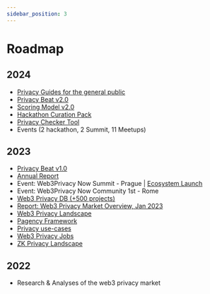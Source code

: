 ```yaml
---
sidebar_position: 3
---
```


# Roadmap

## 2024
- [Privacy Guides for the general public](https://github.com/web3privacy/grants/blob/main/README.md#-privacy-guides)
- [Privacy Beat v2.0](https://github.com/web3privacy/grants/blob/main/README.md#-privacy-beat)
- [Scoring Model v2.0](https://github.com/web3privacy/grants/blob/main/README.md#-privacy-beat)
- [Hackathon Curation Pack](https://github.com/web3privacy/grants/blob/main/README.md#-hackathon-curation-pack)
- [Privacy Checker Tool](https://github.com/web3privacy/grants/blob/main/README.md#-privacy-checker-tool)
- Events (2 hackathon, 2 Summit, 11 Meetups)

## 2023
- [Privacy Beat v1.0](https://github.com/web3privacy/grants/blob/main/README.md#-privacy-beat)
- [Annual Report](https://github.com/web3privacy/grants/blob/main/README.md#-privacy-annual-report-2023)
- Event: Web3Privacy Now Summit - Prague | [Ecosystem Launch](https://mirror.xyz/0x0f1F3DAf416B74DB3DE55Eb4D7513a80F4841073/_ykJ2VOcRrH720OZTy0tT1kjrgP5kdc0Vykb0VVle0w)
- Event: Web3Privacy Now Community 1st - Rome
- [Web3 Privacy DB (+500 projects)](https://web3privacy.info/)
- [Report: Web3 Privacy Market Overview, Jan 2023](https://github.com/web3privacy/web3privacy/blob/main/Market%20overview/Web3privacy%20landscape%20(jan%202023).jpg)
- [Web3 Privacy Landscape](https://github.com/web3privacy/web3privacy/blob/main/Market%20overview/Web3privacy%20landscape%20(jan%202023).jpg)
- [Pagency Framework](https://github.com/web3privacy/web3privacy/tree/main/Pagency)
- [Privacy use-cases](https://github.com/web3privacy/web3privacy/blob/main/Use-cases.md)
- [Web3 Privacy Jobs ](https://docs.google.com/spreadsheets/d/1dN6bIWyOh01Dl-y1iZh-1TASZxKUefD098BUALcnUb8/edit#gid=0)
- [ZK Privacy Landscape](https://github.com/web3privacy/web3privacy/tree/main/ZKprivacylandscape)

## 2022
- Research & Analyses of the web3 privacy market
